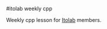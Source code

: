 #itolab weekly cpp

Weekly cpp lesson for [Itolab](http://www.web.se.shibaura-it.ac.jp/tosi-ito/en/) members.

